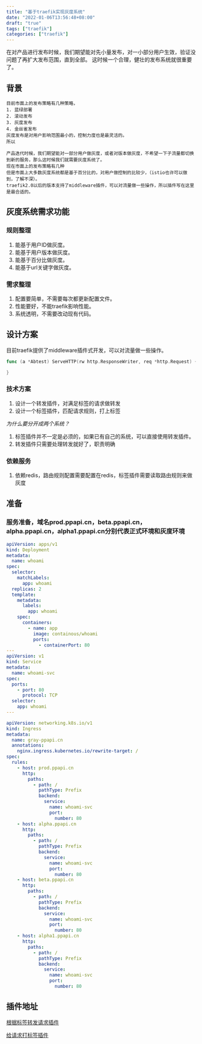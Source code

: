 ```yaml
---
title: "基于traefik实现灰度系统"
date: "2022-01-06T13:56:48+08:00"
draft: "true"
tags: ["traefik"]
categories: ["traefik"]
---
```


在对产品进行发布时候，我们期望能对先小量发布，对一小部分用户生效，验证没问题了再扩大发布范围，直到全部。
这时候一个合理，健壮的发布系统就很重要了。

## 背景
    目前市面上的发布策略有几种策略，
    1. 蓝绿部署
    2. 滚动发布
    3. 灰度发布
    4. 金丝雀发布
    灰度发布是对用户影响范围最小的，控制力度也是最灵活的。
    所以

    产品迭代时候，我们期望能对一部分用户做灰度，或者对版本做灰度，不希望一下子流量都切换到新的服务，那么这时候我们就需要灰度系统了。
    现在市面上的发布策略有几种
    但是市面上大多数灰度系统都是基于百分比的，对用户做控制的比较少，（istio也许可以做到，了解不深）。
    traefik2.0以后的版本支持了middleware插件，可以对流量做一些操作，所以插件写在这里是最合适的。

## 灰度系统需求功能

### 规则整理

1. 能基于用户ID做灰度。
2. 能基于用户版本做灰度。
3. 能基于百分比做灰度。
4. 能基于url关键字做灰度。

### 需求整理

1. 配置要简单，不需要每次都更新配置文件。
2. 性能要好，不能traefik影响性能。
3. 系统透明，不需要改动现有代码。

## 设计方案

目前traefik提供了middleware插件式开发，可以对流量做一些操作。

```go 
func (a *Abtest) ServeHTTP(rw http.ResponseWriter, req *http.Request) {

}
```

### 技术方案

1. 设计一个转发插件，对满足标签的请求做转发
2. 设计一个标签插件，匹配请求规则，打上标签

*为什么要分开成两个系统？*

1. 标签插件并不一定是必须的，如果已有自己的系统，可以直接使用转发插件。
2. 转发插件只需要处理转发就好了，职责明确

### 依赖服务

1. 依赖redis，路由规则配置需要配置在redis，标签插件需要读取路由规则来做灰度

## 准备

### 服务准备，域名prod.ppapi.cn，beta.ppapi.cn，alpha.ppapi.cn，alpha1.ppapi.cn分别代表正式环境和灰度环境

```yaml
apiVersion: apps/v1
kind: Deployment
metadata:
  name: whoami
spec:
  selector:
    matchLabels:
      app: whoami
  replicas: 2
  template:
    metadata:
      labels:
        app: whoami
    spec:
      containers:
        - name: app
          image: containous/whoami
          ports:
            - containerPort: 80
---
apiVersion: v1
kind: Service
metadata:
  name: whoami-svc
spec:
  ports:
    - port: 80
      protocol: TCP
  selector:
    app: whoami
---

apiVersion: networking.k8s.io/v1
kind: Ingress
metadata:
  name: gray-ppapi.cn
  annotations:
    nginx.ingress.kubernetes.io/rewrite-target: /
spec:
  rules:
    - host: prod.ppapi.cn
      http:
        paths:
          - path: /
            pathType: Prefix
            backend:
              service:
                name: whoami-svc
                port:
                  number: 80
    - host: alpha.ppapi.cn
      http:
        paths:
          - path: /
            pathType: Prefix
            backend:
              service:
                name: whoami-svc
                port:
                  number: 80
    - host: beta.ppapi.cn
      http:
        paths:
          - path: /
            pathType: Prefix
            backend:
              service:
                name: whoami-svc
                port:
                  number: 80
    - host: alpha1.ppapi.cn
      http:
        paths:
          - path: /
            pathType: Prefix
            backend:
              service:
                name: whoami-svc
                port:
                  number: 80
```

## 插件地址

[根据标签转发请求插件](https://github.com/qxsugar/traefik-gray-forward)

[给请求打标签插件](https://github.com/qxsugar/traefik-gray-tag)
